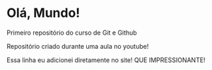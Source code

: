 # Olá, Mundo!
 Primeiro repositório do curso de Git e Github

Repositório criado durante uma aula no youtube!

Essa linha eu adicionei diretamente no site! QUE IMPRESSIONANTE! 

